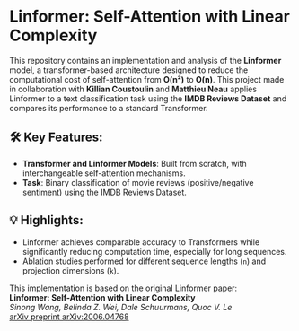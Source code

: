 # Linformer: Self-Attention with Linear Complexity

This repository contains an implementation and analysis of the **Linformer** model, a transformer-based architecture designed to reduce the computational cost of self-attention from **O(n²)** to **O(n)**. This project made in collaboration with **Killian Coustoulin** and **Matthieu Neau** applies Linformer to a text classification task using the **IMDB Reviews Dataset** and compares its performance to a standard Transformer.

## 🛠️ Key Features:
- **Transformer and Linformer Models**: Built from scratch, with interchangeable self-attention mechanisms.
- **Task**: Binary classification of movie reviews (positive/negative sentiment) using the IMDB Reviews Dataset.

## 💡 Highlights:
- Linformer achieves comparable accuracy to Transformers while significantly reducing computation time, especially for long sequences.
- Ablation studies performed for different sequence lengths (`n`) and projection dimensions (`k`).

This implementation is based on the original Linformer paper:  
**Linformer: Self-Attention with Linear Complexity**  
*Sinong Wang, Belinda Z. Wei, Dale Schuurmans, Quoc V. Le*  
[arXiv preprint arXiv:2006.04768](https://arxiv.org/abs/2006.04768)
